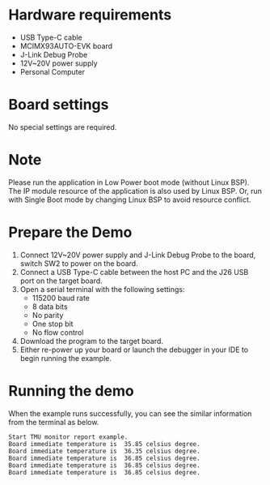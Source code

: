 Hardware requirements
=====================
- USB Type-C cable
- MCIMX93AUTO-EVK board
- J-Link Debug Probe
- 12V~20V power supply
- Personal Computer

Board settings
============
No special settings are required.

Note
====
Please run the application in Low Power boot mode (without Linux BSP).
The IP module resource of the application is also used by Linux BSP.
Or, run with Single Boot mode by changing Linux BSP to avoid resource
conflict.

Prepare the Demo
===============
1.  Connect 12V~20V power supply and J-Link Debug Probe to the board, switch SW2 to power on the board.
2.  Connect a USB Type-C cable between the host PC and the J26 USB port on the target board.
3.  Open a serial terminal with the following settings:
    - 115200 baud rate
    - 8 data bits
    - No parity
    - One stop bit
    - No flow control
4.  Download the program to the target board.
5.  Either re-power up your board or launch the debugger in your IDE to begin running the example.

Running the demo
================
When the example runs successfully, you can see the similar information from the terminal as below.

~~~~~~~~~~~~~~~~~~~~~
Start TMU monitor report example.
Board immediate temperature is  35.85 celsius degree.
Board immediate temperature is  36.35 celsius degree.
Board immediate temperature is  36.85 celsius degree.
Board immediate temperature is  36.85 celsius degree.
Board immediate temperature is  36.85 celsius degree.
~~~~~~~~~~~~~~~~~~~~~
